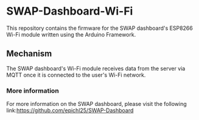 # SWAP-Dashboard-Wi-Fi

This repository contains the firmware for the SWAP dashboard's ESP8266 Wi-Fi module written using the Arduino Framework.

## Mechanism

The SWAP dashboard's Wi-Fi module receives data from the server via MQTT once it is connected to the user's Wi-Fi network.

### More information

For more information on the SWAP dashboard, please visit the following link:https://github.com/epichl25/SWAP-Dashboard
